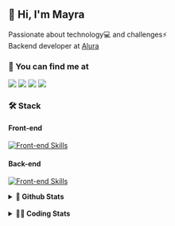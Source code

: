 ## 👋 Hi, I'm Mayra

Passionate about technology💻 and challenges⚡  
Backend developer at [Alura](https://www.alura.com.br)   

### 💬 You can find me at

<a href="https://mayra.dev" target="_blank" rel="noopener"><img src="https://img.shields.io/badge/-mayra.dev-005FED?style=flat&logo=Google-chrome&logoColor=white"/></a>
<a href="https://linkedin.com/in/mayraamaral" target="_blank" rel="noopener"><img src="https://img.shields.io/badge/-/mayraamaral-0077B5?style=flat&logo=Linkedin&logoColor=white"/></a>
<a href="mailto:mayra@mayra.dev" target="_blank" rel="noopener"><img src="https://img.shields.io/badge/-mayra@mayra.dev-D14836?style=flat&logo=Gmail&logoColor=white"/></a>
<a href="" target="_blank" rel="noopener"><img src="https://img.shields.io/badge/-mayraamaral-7289DA?style=flat&logo=Discord&logoColor=white"/></a>

### 🛠️ Stack
#### Front-end

[![Front-end Skills](https://skillicons.dev/icons?i=react,next,angular,redux,styledcomponents,html,css,sass,js,ts,figma)](https://skillicons.dev)
#### Back-end

[![Front-end Skills](https://skillicons.dev/icons?i=java,spring,hibernate,aws,idea,postgres,mysql,git,linux,bash,nodejs,docker,kubernetes,jenkins)](https://skillicons.dev)


<details>
    <summary><strong>📌 Github Stats</strong></summary>
    <br />
    <div align="center">
        <table>
      <td><img height="160em" src="https://github-readme-stats.vercel.app/api?username=mayraamaral&show_icons=true&theme=algolia&hide_border=true&hide=stars&count_private=true" alt="Readme stats"></td>
      <td><img height="160em" src="https://github-readme-stats.vercel.app/api/top-langs/?username=mayraamaral&&layout=compact&&theme=algolia&hide_border=true&langs_count=6" alt="Language stats"></td>
       </table>
  </div> 
    

  <p align="center">
    <img src="https://github-readme-streak-stats.herokuapp.com?user=mayraamaral&theme=dark&hide_border=true&date_format=j%20M%5B%20Y%5D&locale=pt-br&background=050F2C&ring=0195DD&fire=23AA7D&currStreakLabel=23AA7D" alt="Streak stats">
  </p> 
</details>

<br />

<details>
  <summary><strong>👩‍💻 Coding Stats</strong></summary>
  <br />
  
  <!--START_SECTION:waka-->
![Code Time](http://img.shields.io/badge/Code%20Time-598%20hrs%2054%20mins-blue)

**🐱 My GitHub Data** 

> 📦 588.2 kB Used in GitHub's Storage 
 > 
> 🚫 Not Opted to Hire
 > 
> 📜 61 Public Repositories 
 > 
> 🔑 33 Private Repositories 
 > 
**I'm an Early 🐤** 

```text
🌞 Morning                7429 commits        ██████░░░░░░░░░░░░░░░░░░░   22.82 % 
🌆 Daytime                20786 commits       ████████████████░░░░░░░░░   63.84 % 
🌃 Evening                4070 commits        ███░░░░░░░░░░░░░░░░░░░░░░   12.50 % 
🌙 Night                  276 commits         ░░░░░░░░░░░░░░░░░░░░░░░░░   00.85 % 
```
📅 **I'm Most Productive on Wednesday** 

```text
Monday                   5206 commits        ████░░░░░░░░░░░░░░░░░░░░░   15.99 % 
Tuesday                  3768 commits        ███░░░░░░░░░░░░░░░░░░░░░░   11.57 % 
Wednesday                11257 commits       █████████░░░░░░░░░░░░░░░░   34.57 % 
Thursday                 7305 commits        ██████░░░░░░░░░░░░░░░░░░░   22.43 % 
Friday                   4302 commits        ███░░░░░░░░░░░░░░░░░░░░░░   13.21 % 
Saturday                 304 commits         ░░░░░░░░░░░░░░░░░░░░░░░░░   00.93 % 
Sunday                   419 commits         ░░░░░░░░░░░░░░░░░░░░░░░░░   01.29 % 
```


📊 **This Week I Spent My Time On** 

```text
🕑︎ Time Zone: America/Sao_Paulo

💬 Programming Languages: 
HTML                     3 hrs 42 mins       ███████░░░░░░░░░░░░░░░░░░   28.30 % 
Python                   2 hrs 8 mins        ████░░░░░░░░░░░░░░░░░░░░░   16.39 % 
CSS                      1 hr 38 mins        ███░░░░░░░░░░░░░░░░░░░░░░   12.50 % 
JavaScript               1 hr 9 mins         ██░░░░░░░░░░░░░░░░░░░░░░░   08.83 % 
Markdown                 1 hr 1 min          ██░░░░░░░░░░░░░░░░░░░░░░░   07.79 % 

🔥 Editors: 
VS Code                  8 hrs 26 mins       ████████████████░░░░░░░░░   64.48 % 
IntelliJ IDEA            4 hrs 38 mins       █████████░░░░░░░░░░░░░░░░   35.52 % 

💻 Operating System: 
Linux                    13 hrs 4 mins       █████████████████████████   100.00 % 
```

**I Mostly Code in Java** 

```text
Java                     123 repos           ███████░░░░░░░░░░░░░░░░░░   27.89 % 
JavaScript               101 repos           ██████░░░░░░░░░░░░░░░░░░░   22.90 % 
TypeScript               83 repos            █████░░░░░░░░░░░░░░░░░░░░   18.82 % 
Python                   2 repos             ░░░░░░░░░░░░░░░░░░░░░░░░░   00.45 % 
Dockerfile               1 repo              ░░░░░░░░░░░░░░░░░░░░░░░░░   00.23 % 
```




 Last Updated on 21/10/2024 19:15:10 UTC
<!--END_SECTION:waka-->

</details>
